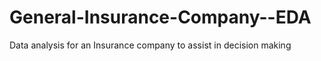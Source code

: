 # General-Insurance-Company--EDA
Data analysis for an Insurance company to assist in decision making
